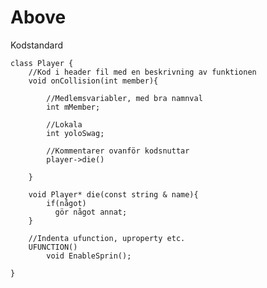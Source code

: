 # Above
Kodstandard 

	class Player {
		//Kod i header fil med en beskrivning av funktionen
		void onCollision(int member){
		
			//Medlemsvariabler, med bra namnval
			int mMember; 
			
			//Lokala
			int yoloSwag; 
			
			//Kommentarer ovanför kodsnuttar
			player->die()
			
		}
		
		void Player* die(const string & name){
			if(något)
			  gör något annat;
		}
		
		//Indenta ufunction, uproperty etc.
		UFUNCTION()
			void EnableSprin();
	
	}
